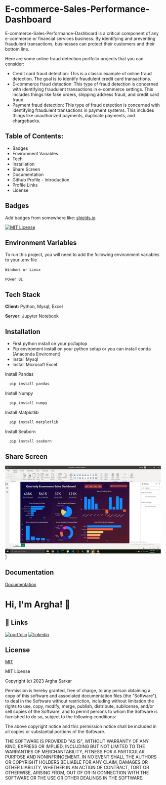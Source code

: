 # E-commerce-Sales-Performance-Dashboard

E-commerce-Sales-Performance-Dashboard is a critical component of any e-commerce or financial services business. By identifying and preventing fraudulent transactions, businesses can protect their customers and their bottom line. 

Here are some online fraud detection portfolio projects that you can consider:

* Credit card fraud detection: This is a classic example of online fraud detection. The goal is to identify fraudulent credit card transactions.
* E-commerce fraud detection: This type of fraud detection is concerned with identifying fraudulent transactions in e-commerce settings. This includes things like fake orders, shipping address fraud, and credit card fraud.
* Payment fraud detection: This type of fraud detection is concerned with identifying fraudulent transactions in payment systems. This includes things like unauthorized payments, duplicate payments, and chargebacks.


## Table of Contents:
* Badges
* Environment Variables
* Tech
* Installation
* Share Screen
* Documentation
* Github Profile - Introduction
* Profile Links
* License

## Badges

Add badges from somewhere like: [shields.io](https://shields.io/)

[![MIT License](https://img.shields.io/badge/License-MIT-green.svg)](https://github.com/argha-sarkar/Online_fraud_detection-Data-Analyst/blob/main/LICENSE/)



## Environment Variables

To run this project, you will need to add the following environment variables to your .env file

`Windows or Linux`

`POwer BI`


## Tech Stack

**Client:** Python, Mysql, Excel

**Server:** Jupyter Notebook


## Installation
* First python install on your pc/laptop 
* Pip enviroment install on your python setup or you can install conda (Anaconda Enviroment) 
* Install Mysql
* Install Microsoft Excel

Install Pandas
```bash
  pip install pandas 
```
Install Numpy
```bash
  pip install numpy 
```
Install Matplotlib
```bash
  pip install matplotlib 
```
Install Seaborn
```bash
  pip install seaborn 
```
    
## Share Screen

![[image alt text]](https://raw.githubusercontent.com/argha-sarkar/E-commerce-Sales-Performance-Dashboard/main/Screenshot%20(308).png)]


## Documentation

[Documentation](https://linktodocumentation)


# Hi, I'm Argha! 👋


## 🔗 Links
[![portfolio](https://img.shields.io/badge/my_portfolio-000?style=for-the-badge&logo=ko-fi&logoColor=white)](https://katherineoelsner.com/)
[![linkedin](https://img.shields.io/badge/linkedin-0A66C2?style=for-the-badge&logo=linkedin&logoColor=white)](https://www.linkedin.com/)


## License

[MIT](https://choosealicense.com/licenses/mit/)

MIT License

Copyright (c) 2023 Argha Sarkar

Permission is hereby granted, free of charge, to any person obtaining a copy
of this software and associated documentation files (the "Software"), to deal
in the Software without restriction, including without limitation the rights
to use, copy, modify, merge, publish, distribute, sublicense, and/or sell
copies of the Software, and to permit persons to whom the Software is
furnished to do so, subject to the following conditions:

The above copyright notice and this permission notice shall be included in all
copies or substantial portions of the Software.

THE SOFTWARE IS PROVIDED "AS IS", WITHOUT WARRANTY OF ANY KIND, EXPRESS OR
IMPLIED, INCLUDING BUT NOT LIMITED TO THE WARRANTIES OF MERCHANTABILITY,
FITNESS FOR A PARTICULAR PURPOSE AND NONINFRINGEMENT. IN NO EVENT SHALL THE
AUTHORS OR COPYRIGHT HOLDERS BE LIABLE FOR ANY CLAIM, DAMAGES OR OTHER
LIABILITY, WHETHER IN AN ACTION OF CONTRACT, TORT OR OTHERWISE, ARISING FROM,
OUT OF OR IN CONNECTION WITH THE SOFTWARE OR THE USE OR OTHER DEALINGS IN THE
SOFTWARE.

